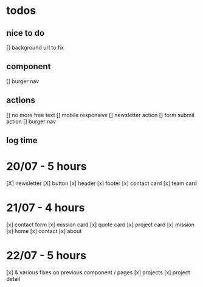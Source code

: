 # todos

## nice to do

[] background url to fix

## component

[] burger nav

## actions

[] no more free text
[] mobile responsive
[] newsletter action
[] form submit action
[] burger nav

## log time

# 20/07 - 5 hours

[X] newsletter
[X] button
[x] header
[x] footer
[x] contact card
[x] team card

# 21/07 - 4 hours

[x] contact form
[x] mission card
[x] quote card
[x] project card
[x] mission
[x] home
[x] contact
[x] about

# 22/07 - 5 hours

[x] & various fixes on previous component / pages
[x] projects
[x] project detail
